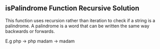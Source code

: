 ## isPalindrome Function Recursive Solution

This function uses recursion rather than iteration to check if a string is a palindrome.
A palindrome is a word that can be written the same way backwards or forwards.

E.g php -> php
    madam -> madam